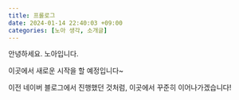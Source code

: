 ```yaml
---
title: 프롤로그
date: 2024-01-14 22:40:03 +09:00
categories: [노아 생각, 소개글]
---
```


안녕하세요. 노아입니다.

이곳에서 새로운 시작을 할 예정입니다~

이전 네이버 블로그에서 진행했던 것처럼, 이곳에서 꾸준히 이어나가겠습니다!